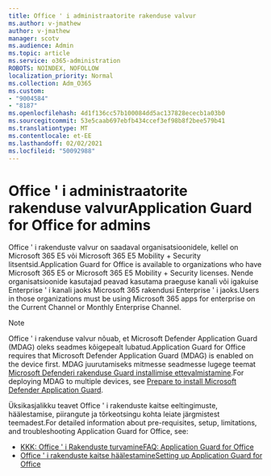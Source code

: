 ```yaml
---
title: Office ' i administraatorite rakenduse valvur
ms.author: v-jmathew
author: v-jmathew
manager: scotv
ms.audience: Admin
ms.topic: article
ms.service: o365-administration
ROBOTS: NOINDEX, NOFOLLOW
localization_priority: Normal
ms.collection: Adm_O365
ms.custom:
- "9004584"
- "8187"
ms.openlocfilehash: 4d1f136cc57b100084dd5ac137828ececb1a03b0
ms.sourcegitcommit: 53e5caab697ebfb434ccef3ef98b8f2bee579b41
ms.translationtype: MT
ms.contentlocale: et-EE
ms.lasthandoff: 02/02/2021
ms.locfileid: "50092988"
---
```

# <a name="application-guard-for-office-for-admins"></a><span data-ttu-id="ead2a-102">Office ' i administraatorite rakenduse valvur</span><span class="sxs-lookup"><span data-stu-id="ead2a-102">Application Guard for Office for admins</span></span>

<span data-ttu-id="ead2a-103">Office ' i rakenduste valvur on saadaval organisatsioonidele, kellel on Microsoft 365 E5 või Microsoft 365 E5 Mobility + Security litsentsid.</span><span class="sxs-lookup"><span data-stu-id="ead2a-103">Application Guard for Office is available to organizations who have Microsoft 365 E5 or Microsoft 365 E5 Mobility + Security licenses.</span></span> <span data-ttu-id="ead2a-104">Nende organisatsioonide kasutajad peavad kasutama praeguse kanali või igakuise Enterprise ' i kanali jaoks Microsoft 365 rakendusi Enterprise ' i jaoks.</span><span class="sxs-lookup"><span data-stu-id="ead2a-104">Users in those organizations must be using Microsoft 365 apps for enterprise on the Current Channel or Monthly Enterprise Channel.</span></span>

> [!NOTE]
> <span data-ttu-id="ead2a-105">Office ' i rakenduse valvur nõuab, et Microsoft Defender Application Guard (MDAG) oleks seadmes kõigepealt lubatud.</span><span class="sxs-lookup"><span data-stu-id="ead2a-105">Application Guard for Office requires that Microsoft Defender Application Guard (MDAG) is enabled on the device first.</span></span> <span data-ttu-id="ead2a-106">MDAG juurutamiseks mitmesse seadmesse lugege teemat [Microsoft Defenderi rakenduse Guard installimise ettevalmistamine](https://docs.microsoft.com/windows/security/threat-protection/microsoft-defender-application-guard/install-md-app-guard).</span><span class="sxs-lookup"><span data-stu-id="ead2a-106">For deploying MDAG to multiple devices, see [Prepare to install Microsoft Defender Application Guard](https://docs.microsoft.com/windows/security/threat-protection/microsoft-defender-application-guard/install-md-app-guard).</span></span>

<span data-ttu-id="ead2a-107">Üksikasjalikku teavet Office ' i rakenduste kaitse eeltingimuste, häälestamise, piirangute ja tõrkeotsingu kohta leiate järgmistest teemadest.</span><span class="sxs-lookup"><span data-stu-id="ead2a-107">For detailed information about pre-requisites, setup, limitations, and troubleshooting Application Guard for Office, see:</span></span>

- [<span data-ttu-id="ead2a-108">KKK: Office ' i Rakenduste turvamine</span><span class="sxs-lookup"><span data-stu-id="ead2a-108">FAQ: Application Guard for Office</span></span>](https://support.microsoft.com/office/application-guard-for-office-9e0fb9c2-ffad-43bf-8ba3-78f785fdba46)
- [<span data-ttu-id="ead2a-109">Office ' i rakenduste kaitse häälestamine</span><span class="sxs-lookup"><span data-stu-id="ead2a-109">Setting up Application Guard for Office</span></span>](https://docs.microsoft.com/microsoft-365/security/office-365-security/install-app-guard)
